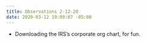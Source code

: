 ```yaml
---
title: Observations 2-12-20
date: 2020-03-12 19:09:07 -05:00
---
```


- Downloading the IRS’s corporate org chart, for fun.